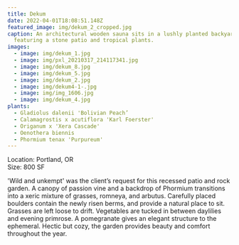 ```yaml
---
title: Dekum
date: 2022-04-01T18:08:51.148Z
featured_image: img/dekum_2_cropped.jpg
caption: An architectural wooden sauna sits in a lushly planted backyard,
  featuring a stone patio and tropical plants.
images:
  - image: img/dekum_1.jpg
  - image: img/pxl_20210317_214117341.jpg
  - image: img/dekum_8.jpg
  - image: img/dekum_5.jpg
  - image: img/dekum_2.jpg
  - image: img/dekum4-1-.jpg
  - image: img/img_1606.jpg
  - image: img/dekum_4.jpg
plants:
  - Gladiolus dalenii 'Bolivian Peach’
  - Calamagrostis x acutiflora 'Karl Foerster'
  - Origanum x 'Xera Cascade'
  - Oenothera biennis
  - Phormium tenax 'Purpureum'
---
```

L﻿ocation: Portland, OR\
S﻿ize: 800 SF

'Wild and unkempt' was the client’s request for this recessed patio and rock garden. A canopy of passion vine and a backdrop of Phormium transitions into a xeric mixture of grasses, romneya, and arbutus. Carefully placed boulders contain the newly risen berms, and provide a natural place to sit. Grasses are left loose to drift. Vegetables are tucked in between daylilies and evening primrose. A pomegranate gives an elegant structure to the ephemeral. Hectic but cozy, the garden provides beauty and comfort throughout the year.